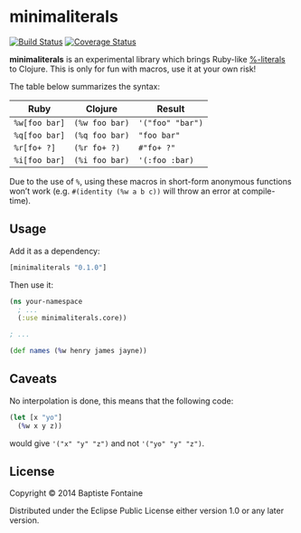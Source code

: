 # minimaliterals

[![Build Status](https://travis-ci.org/bfontaine/Minimaliterals.png)](https://travis-ci.org/bfontaine/Minimaliterals)
[![Coverage Status](https://coveralls.io/repos/bfontaine/Minimaliterals/badge.png)](https://coveralls.io/r/bfontaine/Minimaliterals)

**minimaliterals** is an experimental library which brings Ruby-like
[%-literals][1] to Clojure. This is only for fun with macros, use it at your
own risk!

[1]: https://en.wikibooks.org/wiki/Ruby_Programming/Syntax/Literals#The_.25_Notation

The table below summarizes the syntax:

| Ruby          | Clojure        | Result           |
|---------------|----------------|------------------|
| `%w[foo bar]` | `(%w foo bar)` | `'("foo" "bar")` |
| `%q[foo bar]` | `(%q foo bar)` | `"foo bar"`      |
| `%r[fo+ ?]`   | `(%r fo+ ?)`   | `#"fo+ ?"`       |
| `%i[foo bar]` | `(%i foo bar)` | `'(:foo :bar)`   |

Due to the use of `%`, using these macros in short-form anonymous functions
won’t work (e.g. `#(identity (%w a b c))` will throw an error at compile-time).

## Usage

Add it as a dependency:

```clj
[minimaliterals "0.1.0"]
```

Then use it:

```clj
(ns your-namespace
  ; ...
  (:use minimaliterals.core))

; ...

(def names (%w henry james jayne))
```

## Caveats

No interpolation is done, this means that the following code:

```clj
(let [x "yo"]
  (%w x y z))
```

would give `'("x" "y" "z")` and not `'("yo" "y" "z")`.

## License

Copyright © 2014 Baptiste Fontaine

Distributed under the Eclipse Public License either version 1.0 or any later
version.
